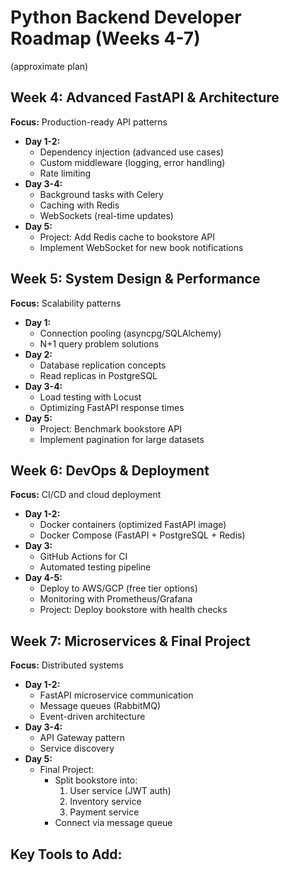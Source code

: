 # Python Backend Developer Roadmap (Weeks 4-7)

(approximate plan)

## Week 4: Advanced FastAPI & Architecture

**Focus:** Production-ready API patterns

- **Day 1-2:** 
  - Dependency injection (advanced use cases)
  - Custom middleware (logging, error handling)
  - Rate limiting
- **Day 3-4:**
  - Background tasks with Celery
  - Caching with Redis
  - WebSockets (real-time updates)
- **Day 5:**
  - Project: Add Redis cache to bookstore API
  - Implement WebSocket for new book notifications

## Week 5: System Design & Performance

**Focus:** Scalability patterns

- **Day 1:** 
  - Connection pooling (asyncpg/SQLAlchemy)
  - N+1 query problem solutions
- **Day 2:**
  - Database replication concepts
  - Read replicas in PostgreSQL
- **Day 3-4:**
  - Load testing with Locust
  - Optimizing FastAPI response times
- **Day 5:**
  - Project: Benchmark bookstore API
  - Implement pagination for large datasets

## Week 6: DevOps & Deployment

**Focus:** CI/CD and cloud deployment

- **Day 1-2:**
  - Docker containers (optimized FastAPI image)
  - Docker Compose (FastAPI + PostgreSQL + Redis)
- **Day 3:**
  - GitHub Actions for CI
  - Automated testing pipeline
- **Day 4-5:**
  - Deploy to AWS/GCP (free tier options)
  - Monitoring with Prometheus/Grafana
  - Project: Deploy bookstore with health checks

## Week 7: Microservices & Final Project

**Focus:** Distributed systems

- **Day 1-2:**
  - FastAPI microservice communication
  - Message queues (RabbitMQ)
  - Event-driven architecture
- **Day 3-4:**
  - API Gateway pattern
  - Service discovery
- **Day 5:**
  - Final Project:
    - Split bookstore into:
      1. User service (JWT auth)
      2. Inventory service
      3. Payment service
    - Connect via message queue

## Key Tools to Add:

```bash

```